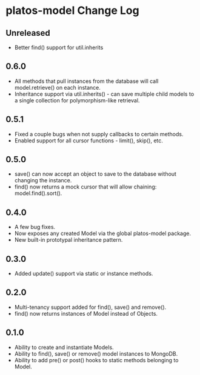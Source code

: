 # platos-model Change Log

## Unreleased
- Better find() support for util.inherits

## 0.6.0
- All methods that pull instances from the database will call model.retrieve() on each instance.
- Inheritance support via util.inherits() - can save multiple child models to a single collection for polymorphism-like retrieval. 

## 0.5.1
- Fixed a couple bugs when not supply callbacks to certain methods.
- Enabled support for all cursor functions - limit(), skip(), etc.

## 0.5.0
- save() can now accept an object to save to the database without changing the instance.
- find() now returns a mock cursor that will allow chaining: model.find().sort().

## 0.4.0
- A few bug fixes.
- Now exposes any created Model via the global platos-model package.
- New built-in prototypal inheritance pattern.

## 0.3.0
- Added update() support via static or instance methods.

## 0.2.0
- Multi-tenancy support added for find(), save() and remove().
- find() now returns instances of Model instead of Objects.

## 0.1.0
- Ability to create and instantiate Models.
- Ability to find(), save() or remove() model instances to MongoDB.
- Ability to add pre() or post() hooks to static methods belonging to Model.